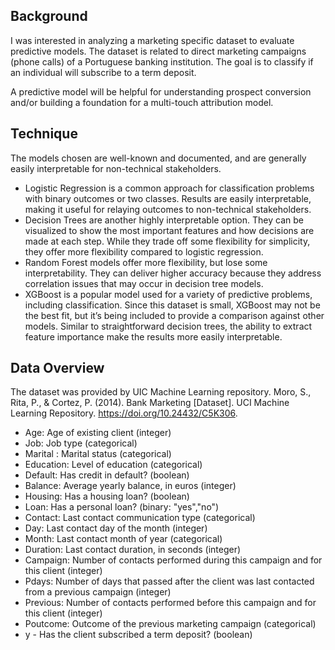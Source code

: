 ## Background
I was interested in analyzing a marketing specific dataset to evaluate predictive models. The dataset is related to direct marketing campaigns (phone calls) of a Portuguese banking institution. The goal is to classify if an individual will subscribe to a term deposit. 

A predictive model will be helpful for understanding prospect conversion and/or building a foundation for a multi-touch attribution model. 

## Technique
The models chosen are well-known and documented, and are generally easily interpretable for non-technical stakeholders.

- Logistic Regression is a common approach for classification problems with binary outcomes or two classes. Results are easily interpretable, making it useful for relaying outcomes to non-technical stakeholders.
- Decision Trees are another highly interpretable option. They can be visualized to show the most important features and how decisions are made at each step. While they trade off some flexibility for simplicity, they offer more flexibility compared to logistic regression.
- Random Forest models offer more flexibility, but lose some interpretability. They can deliver higher accuracy because they address correlation issues that may occur in decision tree models.
- XGBoost is a popular model used for a variety of predictive problems, including classification. Since this dataset is small, XGBoost may not be the best fit, but it’s being included to provide a comparison against other models. Similar to straightforward decision trees, the ability to extract feature importance make the results more easily interpretable.
 

## Data Overview
The dataset was provided by UIC Machine Learning repository.
Moro, S., Rita, P., & Cortez, P. (2014). Bank Marketing [Dataset]. UCI Machine Learning Repository. https://doi.org/10.24432/C5K306.

- Age: Age of existing client (integer)
- Job: Job type (categorical)
- Marital : Marital status (categorical)
- Education: Level of education (categorical)
- Default: Has credit in default? (boolean)
- Balance: Average yearly balance, in euros (integer) 
- Housing: Has a housing loan? (boolean)
- Loan: Has a personal loan? (binary: "yes","no")
- Contact: Last contact communication type (categorical)
- Day: Last contact day of the month (integer)
- Month: Last contact month of year (categorical)
- Duration: Last contact duration, in seconds (integer)
- Campaign: Number of contacts performed during this campaign and for this client (integer)
- Pdays: Number of days that passed  after the client was last contacted from a previous campaign (integer)
- Previous: Number of contacts performed before this campaign and for this client (integer)
- Poutcome: Outcome of the previous marketing campaign (categorical)
- y - Has the client subscribed a term deposit? (boolean)
